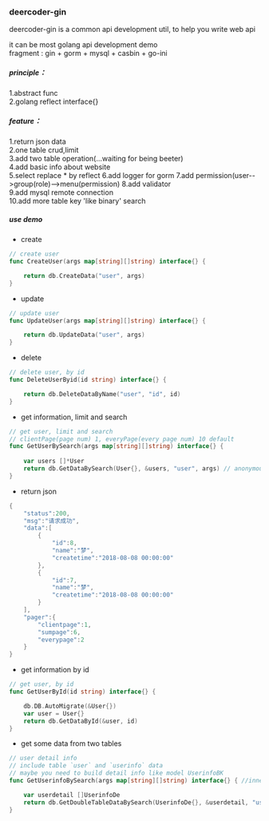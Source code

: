 ### deercoder-gin
deercoder-gin is a common api development util, to help you write web api  

it can be most golang api development demo  
fragment : gin + gorm + mysql + casbin + go-ini  

##### principle：  
1.abstract func    
2.golang reflect interface{}  

##### feature：  

1.return json data  
2.one table crud,limit  
3.add two table operation(...waiting for being beeter)  
4.add basic info about website  
5.select replace * by reflect 
6.add logger for gorm 
7.add permission(user-->group(role)-->menu(permission) 
8.add validator  
9.add mysql remote connection  
10.add more table key 'like binary' search

##### use demo 
- create
```go
// create user
func CreateUser(args map[string][]string) interface{} {

	return db.CreateData("user", args)
}
```
- update

```go
// update user
func UpdateUser(args map[string][]string) interface{} {

	return db.UpdateData("user", args)
}
```
- delete
```go
// delete user, by id
func DeleteUserByid(id string) interface{} {

	return db.DeleteDataByName("user", "id", id)
}
```

- get information, limit and search
```go
// get user, limit and search
// clientPage(page num) 1, everyPage(every page num) 10 default
func GetUserBySearch(args map[string][]string) interface{} {
	
	var users []*User
	return db.GetDataBySearch(User{}, &users, "user", args) // anonymous User{}
}
```
- return json
```go
{
    "status":200,
    "msg":"请求成功",
    "data":[
        {
            "id":8,
            "name":"梦",
            "createtime":"2018-08-08 00:00:00"
        },
        {
            "id":7,
            "name":"梦",
            "createtime":"2018-08-08 00:00:00"
        }
    ],
    "pager":{
        "clientpage":1,
        "sumpage":6,
        "everypage":2
    }
}
```
- get information by id
```go
// get user, by id
func GetUserById(id string) interface{} {

	db.DB.AutoMigrate(&User{})
	var user = User{}
	return db.GetDataById(&user, id)
}
```
- get some data from two tables
```go
// user detail info
// include table `user` and `userinfo` data
// maybe you need to build detail info like model UserinfoBK
func GetUserinfoBySearch(args map[string][]string) interface{} { //inner join 

	var userdetail []UserinfoDe
	return db.GetDoubleTableDataBySearch(UserinfoDe{}, &userdetail, "userinfo", "user", args)
}
```